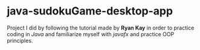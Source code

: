 # java-sudokuGame-desktop-app
Project I did by following the tutorial made by **Ryan Kay** in order to practice coding in *Java* and familiarize myself with *javafx* and practice OOP principles.
